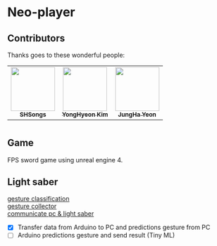 # Neo-player

## Contributors

Thanks goes to these wonderful people:

<!-- ALL-CONTRIBUTORS-LIST:START - Do not remove or modify this section -->
<!-- prettier-ignore-start -->
<!-- markdownlint-disable -->
<table>
  <tr>
    <td align="center"><a href="https://github.com/Curt-Park"><img src="https://avatars.githubusercontent.com/u/48788892?s=400&u=346fb134e89266f0a4329d61168527a86a7472b8&v=4" width="100px;" alt=""/><br /><sub><b>SHSongs</b></sub></a><br /></td>
    <td align="center"><a href="https://github.com/Hoonyyhoon"><img src="https://avatars.githubusercontent.com/u/61466801?v=4" width="100px;" alt=""/><br /><sub><b>YongHyeon Kim</b></sub></a><br /></td>
    <td align="center"><a href="https://github.com/jhy068139"><img src="https://avatars.githubusercontent.com/u/64052098?v=4" width="100px;" alt=""/><br /><sub><b>JungHa Yeon</b></sub></a><br /></td>
  </tr>
</table>

<!-- markdownlint-restore -->
<!-- prettier-ignore-end -->

<!-- ALL-CONTRIBUTORS-LIST:END -->

# 
## Game
FPS sword game using unreal engine 4.  

## Light saber
[gesture classification](https://github.com/BudlePlay/np-gesture)  
[gesture collector](https://github.com/BudlePlay/np-collector)  
[communicate pc & light saber](https://github.com/BudlePlay/np-communication)  
 
- [X] Transfer data from Arduino to PC and predictions gesture from PC  
- [ ] Arduino predictions gesture and send result (Tiny ML)  